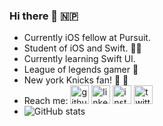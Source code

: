 ### Hi there 👋 🇳🇵 
- Currently iOS fellow at Pursuit.                                                     
- Student of iOS and Swift. 👨‍💻
- Currently learning Swift UI. 
- League of legends gamer 👾
- New york Knicks fan! 🏀 🗽
- Reach me: [<img src='https://cdn.jsdelivr.net/npm/simple-icons@3.0.1/icons/github.svg' alt='github' height='30'>](https://github.com/tseringlamanyc)  [<img src='https://cdn.jsdelivr.net/npm/simple-icons@3.0.1/icons/linkedin.svg' alt='linkedin' height='30'>](https://www.linkedin.com/in/https://www.linkedin.com/in/tsering-lama-nyc//)  [<img src='https://cdn.jsdelivr.net/npm/simple-icons@3.0.1/icons/instagram.svg' alt='instagram' height='30'>](https://www.instagram.com/https://www.instagram.com/tsenyk_ios//)  [<img src='https://cdn.jsdelivr.net/npm/simple-icons@3.0.1/icons/twitter.svg' alt='twitter' height='30'>](https://twitter.com/https://twitter.com/tsenykk) 
- ![GitHub stats](https://github-readme-stats.vercel.app/api?username=tseringlamanyc&show_icons=true&&count_private=true)  


